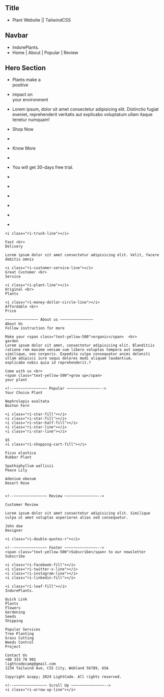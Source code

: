 ## Title  
- Plant Website || TailwindCSS 

## Navbar 
- IndorePlants.
- Home | About | Popular | Review

##  Hero Section
- <span class="text-yellow-500">Plants</span> make a <br>
    positive 
- <span class="text-yellow-500">impact</span> on <br>
    your environment

- Lorem ipsum, dolor sit amet consectetur adipisicing elit. Distinctio fugiat eveniet, reprehenderit veritatis aut explicabo voluptatum ullam itaque tenetur numquam!

- <span>Shop Now</span>
- <i class="ri-leaf-line"></i>

- <span>Know More</span>
- <i class="ri-leaf-line"></i>

- You will get 30-days free trial.

- <i class="ri-facebook-fill"></i>
- <i class="ri-twitter-x-line"></i>
- <i class="ri-instagram-line"></i>
<i class="ri-linkedin-fill"></i>

- <i class="ri-leaf-line"></i>
- <i class="ri-flower-line"></i>
- <i class="ri-plant-line"></i>

~~~~~~~~~~~~~~~ Services ~~~~~~~~~~~~~~~
<i class="ri-truck-line"></i>

Fast <br>
Delivery

Lorem ipsum dolor sit amet consectetur adipisicing elit. Velit, facere debitis omnis

<i class="ri-customer-service-line"></i>
Great Customer <br>
Service

<i class="ri-plant-line"></i>
Original <br>
Plants

<i class="ri-money-dollar-circle-line"></i>
Affordable <br>
Price

~~~~~~~~~~~~~~~ About us ~~~~~~~~~~~~~~~
About Us
Follow instruction for more

Make your <span class="text-yellow-500">organic</span>  <br>
garden
Lorem ipsum dolor sit amet, consectetur adipisicing elit. Blanditiis ratione rem maxime veniam cum libero voluptas tempora aut saepe similique, eos corporis. Expedita culpa consequatur animi deleniti ullam adipisci iure sequi dolores modi aliquam laudantium,
explicabo nobis quia id reprehenderit.?

Come with us <br>
<span class="text-yellow-500">grow up</span> 
your plant

<!--~~~~~~~~~~~~~~~ Popular ~~~~~~~~~~~~~~~-->
Your Choice Plant

Nephrolepis exaltata
Boston Fern

<i class="ri-star-fill"></i>
<i class="ri-star-fill"></i>
<i class="ri-star-half-fill"></i>
<i class="ri-star-line"></i>
<i class="ri-star-line"></i>

$5
<i class="ri-shopping-cart-fill"></i>

Ficus elastica
Rubber Plant

Spathiphyllum wallisii
Peace Lily

Adenium obesum
Desert Rose


<!--~~~~~~~~~~~~~~~ Review ~~~~~~~~~~~~~~~-->

Customer Review

Lorem ipsum dolor sit amet consectetur adipisicing elit. Similique culpa ut amet voluptas asperiores alias sed consequatur.

John doe
Designer

<i class="ri-double-quotes-r"></i>

<!--~~~~~~~~~~~~~~~ Footer ~~~~~~~~~~~~~~~-->
<span class="text-yellow-500">Subscribe</span> to our newsletter
Subscribe

<i class="ri-facebook-fill"></i>
<i class="ri-twitter-x-line"></i>
<i class="ri-instagram-line"></i>
<i class="ri-linkedin-fill"></i>

<i class="ri-leaf-fill"></i>
IndorePlants.

Quick Link
Plants
Flowers
Gerdening
Seeds
Shipping

Popular Services
Tree Planting
Grass Cutting
Weeds Control
Project

Contact Us
+88 333 78 901
lightcodecamp@gmail.com
1234 Tailwind Ave, CSS City, Webland 56789, USA

Copyright &copy; 2024 LightCode. All rights reserved.

<!--~~~~~~~~~~~~~~~ Scroll Up ~~~~~~~~~~~~~~~-->
<i class="ri-arrow-up-line"></i>


